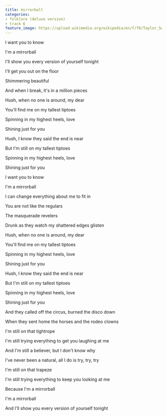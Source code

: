 ```yaml
---
title: ​mirrorball
categories:
- folklore (deluxe version)
- track 6
feature_image: https://upload.wikimedia.org/wikipedia/en/f/f8/Taylor_Swift_-_Folklore.png
--- 
```

I want you to know

I'm a mirrorball

I'll show you every version of yourself tonight

I'll get you out on the floor

Shimmering beautiful

And when I break, it's in a million pieces

Hush, when no one is around, my dear

You'll find me on my tallest tiptoes

Spinning in my highest heels, love

Shining just for you

Hush, I know they said the end is near

But I'm still on my tallest tiptoes

Spinning in my highest heels, love

Shining just for you

I want you to know

I'm a mirrorball

I can change everything about me to fit in

You are not like the regulars

The masquerade revelers

Drunk as they watch my shattered edges glisten

Hush, when no one is around, my dear

You'll find me on my tallest tiptoes

Spinning in my highest heels, love

Shining just for you

Hush, I know they said the end is near

But I'm still on my tallest tiptoes

Spinning in my highest heels, love

Shining just for you

And they called off the circus, burned the disco down

When they sent home the horses and the rodeo clowns

I'm still on that tightrope

I'm still trying everything to get you laughing at me

And I'm still a believer, but I don't know why

I've never been a natural, all I do is try, try, try

I'm still on that trapeze

I'm still trying everything to keep you looking at me

Because I'm a mirrorball

I'm a mirrorball

And I'll show you every version of yourself tonight